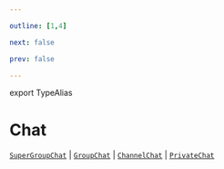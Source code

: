 ```yaml
---

outline: [1,4]

next: false

prev: false

---
```


export TypeAlias
# Chat

[`SuperGroupChat`](../classes/SuperGroupChat.md) \| [`GroupChat`](../classes/GroupChat.md) \| [`ChannelChat`](../classes/ChannelChat.md) \| [`PrivateChat`](../classes/PrivateChat.md)
